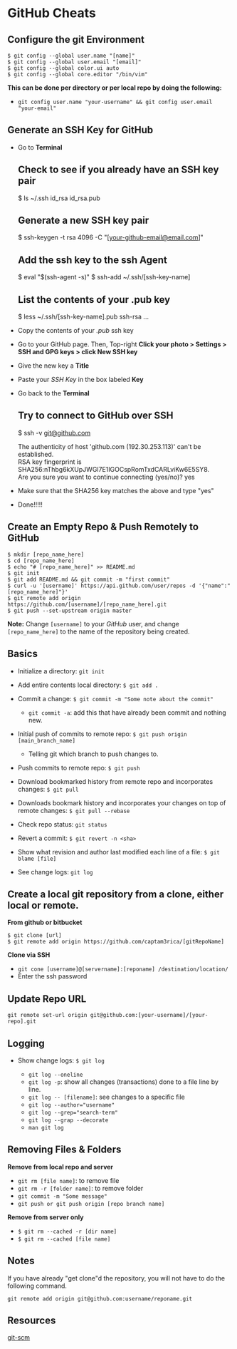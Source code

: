 # GitHub Cheats

## Configure the git Environment  

    $ git config --global user.name "[name]"
    $ git config --global user.email "[email]"
    $ git config --global color.ui auto
    $ git config --global core.editor "/bin/vim"

**This can be done per directory or per local repo by doing the following:**

-   `git config user.name "your-username" && git config user.email "your-email"`

## Generate an SSH Key for GitHub

-   Go to **Terminal**

      ## Check to see if you already have an SSH key pair
      $ ls ~/.ssh
          id_rsa
          id_rsa.pub
      ## Generate a new SSH key pair
      $ ssh-keygen -t rsa 4096 -C "[your-github-email@email.com]"
      ## Add the ssh key to the ssh Agent
      $ eval "$(ssh-agent -s)"
      $ ssh-add ~/.ssh/[ssh-key-name]
      ## List the contents of your .pub key
      $ less ~/.ssh/[ssh-key-name].pub
          ssh-rsa ...

-   Copy the contents of your *.pub* ssh key  

-   Go to your GitHub page. Then, Top-right **Click your photo > Settings > SSH and GPG keys > click New SSH key**

-   Give the new key a **Title**

-   Paste your *SSH Key* in the box labeled **Key**

-   Go back to the **Terminal**

      ## Try to connect to GitHub over SSH
      $ ssh -v git@github.com

      The authenticity of host 'github.com (192.30.253.113)' can't be established.  
      RSA key fingerprint is SHA256:nThbg6kXUpJWGl7E1IGOCspRomTxdCARLviKw6E5SY8.  
      Are you sure you want to continue connecting (yes/no)? yes


-   Make sure that the SHA256 key matches the above and type "yes"

-   Done!!!!!

## Create an Empty Repo & Push Remotely to GitHub

    $ mkdir [repo_name_here]
    $ cd [repo_name_here]
    $ echo "# [repo_name_here]" >> README.md
    $ git init
    $ git add README.md && git commit -m "first commit"
    $ curl -u '[username]' https://api.github.com/user/repos -d '{"name":"[repo_name_here]"}'
    $ git remote add origin https://github.com/[username]/[repo_name_here].git
    $ git push --set-upstream origin master

**Note:** Change `[username]` to your *GitHub* user, and change `[repo_name_here]` to the name of the repository being created.

## Basics

-   Initialize a directory: `git init`

-   Add entire contents local directory: `$ git add .`

-   Commit a change: `$ git commit -m "Some note about the commit"`
    
    -   `git commit -a`: add this that have already been commit and nothing new.

-   Initial push of commits to remote repo: `$ git push origin [main_branch_name]`

    -   Telling git which branch to push changes to.

-   Push commits to remote repo: `$ git push`

-   Download bookmarked history from remote repo and incorporates changes: `$ git pull`  

-   Downloads bookmark history and incorporates your changes on top of
remote changes: `$ git pull --rebase`  

-   Check repo status: `git status`

-   Revert a commit: `$ git revert -n <sha>`  

-   Show what revision and author last modified each line of a file: `$ git blame [file]`

-   See change logs: `git log`

## Create a local git repository from a clone, either local or remote.

**From github or bitbucket**

    $ git clone [url]
    $ git remote add origin https://github.com/captam3rica/[gitRepoName]

**Clone via SSH**

-   `git cone [username]@[servername]:[reponame] /destination/location/`
-   Enter the ssh password

## Update Repo URL

`git remote set-url origin git@github.com:[your-username]/[your-repo].git`

## Logging

-   Show change logs: `$ git log`  

    -   `git log --oneline`
    -   `git log -p`: show all changes (transactions) done to a file line by line.
    -   `git log -- [filename]`: see changes to a specific file
    -   `git log --author="username"`
    -   `git log --grep="search-term"`
    -   `git log --grap --decorate`
    -   `man git log`

## Removing Files & Folders

**Remove from local repo and server**

-   `git rm [file name]`: to remove file
-   `git rm -r [folder name]`: to remove folder
-   `git commit -m "Some message"`
-   `git push or git push origin [repo branch name]`

**Remove from server only**

-   `$ git rm --cached -r [dir name]`
-   `$ git rm --cached [file name]`


## Notes

If you have already "get clone"d the repository, you will not have to do the
following command.

    git remote add origin git@github.com:username/reponame.git

## Resources

[git-scm](https://git-scm.com/book/en/v2/Customizing-Git-Git-Configuration)
